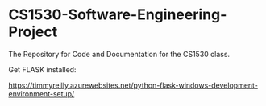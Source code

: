# CS1530-Software-Engineering-Project
The Repository for Code and Documentation for the CS1530 class.

Get FLASK installed:

https://timmyreilly.azurewebsites.net/python-flask-windows-development-environment-setup/
